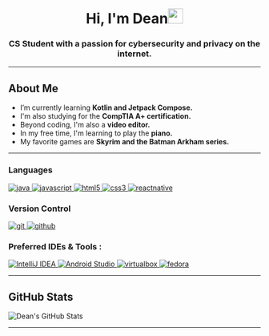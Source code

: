 
<h1 align="center">Hi, I'm Dean<img width="30px" src="https://raw.githubusercontent.com/iampavangandhi/iampavangandhi/master/gifs/Hi.gif"></h1>
<h3 align="center">CS Student with a passion for cybersecurity and privacy on the internet.</h3>

---

## About Me

- I’m currently learning **Kotlin and Jetpack Compose.**
- I'm also studying for the **CompTIA A+ certification.**
- Beyond coding, I'm also a **video editor.**
- In my free time, I'm learning to play the **piano.**
- My favorite games are **Skyrim and the Batman Arkham series.**

---

### Languages

<a href="https://www.java.com" target="_blank">
  <img src="https://img.shields.io/badge/Java-007396.svg?style=for-the-badge&logo=java&logoColor=white"
    alt="java"/>
</a>
<a href="https://developer.mozilla.org/en-US/docs/Web/JavaScript" target="_blank">
  <img src="https://img.shields.io/badge/Javascript-F7DF1E.svg?style=for-the-badge&logo=javascript&logoColor=black"
    alt="javascript"/>
</a>
<a href="https://www.w3.org/html/" target="_blank">
  <img src="https://img.shields.io/badge/html-E34F26.svg?style=for-the-badge&logo=html5&logoColor=white"
    alt="html5"/>
</a>
<a href="https://www.w3schools.com/css/" target="_blank">
  <img src="https://img.shields.io/badge/css-1572B6.svg?style=for-the-badge&logo=css3&logoColor=white"
    alt="css3"/>
</a>
<a href="https://reactnative.dev/" target="_blank">
  <img src="https://img.shields.io/badge/React%20Native-61DAFB.svg?style=for-the-badge&logo=react&logoColor=black"
    alt="reactnative"/>
</a>

### Version Control

<a href="https://git-scm.com/" target="_blank">
  <img src="https://img.shields.io/badge/git-F05032.svg?style=for-the-badge&logo=git&logoColor=white"
    alt="git"/>
</a>
<a href="https://github.com/ELanza-48" target="_blank">
  <img src="https://img.shields.io/badge/github-181717.svg?style=for-the-badge&logo=github&logoColor=white" alt="github" />
</a>

### Preferred IDEs & Tools :

<a href="https://www.jetbrains.com/" target="_blank">
  <img src="https://img.shields.io/badge/IntelliJ%20IDEA-000000.svg?style=for-the-badge&logo=intellijidea&logoColor=white" alt="IntelliJ IDEA" />
</a>
<a href="https://developer.android.com/studio" target="_blank">
  <img src="https://img.shields.io/badge/Android%20Studio-3DDC84.svg?style=for-the-badge&logo=android-studio&logoColor=white" alt="Android Studio" />
</a>
<a href="https://www.virtualbox.org/" target="_blank">
  <img src="https://img.shields.io/badge/virtualbox-183A61.svg?style=for-the-badge&logo=virtualbox&logoColor=white"
    alt="virtualbox"/>
</a>
<a href="https://getfedora.org/" target="_blank">
  <img src="https://img.shields.io/badge/fedora-294172.svg?style=for-the-badge&logo=fedora&logoColor=white" alt="fedora"/>
</a>

---

## GitHub Stats

<img src="https://github-readme-stats.vercel.app/api?username=D34nTheB34n&show_icons=true&count_private=true" alt="Dean's GitHub Stats" />

---

